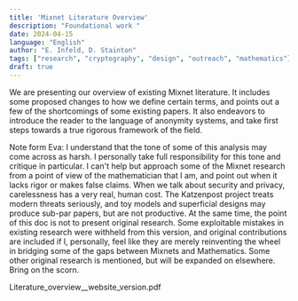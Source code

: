 ```yaml
---
title: 'Mixnet Literature Overview'
description: "Foundational work "
date: 2024-04-15
language: "English"
author: "E. Infeld, D. Stainton"
tags: ["research", "cryptography", "design", "outreach", "mathematics"]
draft: true
---
```


We are presenting our overview of existing Mixnet literature. It includes some proposed changes to how we define certain terms, and points out a few of the shortcomings of some existing papers. It also endeavors to introduce the reader to the language of anonymity systems, and take first steps towards a true rigorous framework of the field.



Note form Eva: I understand that the tone of some of this analysis may come across as harsh. I personally take full responsibility for this tone and critique in particular. I can't help but approach some of the Mixnet research from a point of view of the mathematician that I am, and point out when it lacks rigor or makes false claims. When we talk about security and privacy, carelessness has a very real, human cost. The Katzenpost project treats modern threats seriously, and toy models and superficial designs may produce sub-par papers, but are not productive. At the same time, the point of this doc is not to present original research. Some exploitable mistakes in existing research were withheld from this version, and original contributions are included if I, personally, feel like they are merely reinventing the wheel in bridging some of the gaps between Mixnets and Mathematics. Some other original research is mentioned, but will be expanded on elsewhere. Bring on the scorn.

Literature_overview__website_version.pdf

